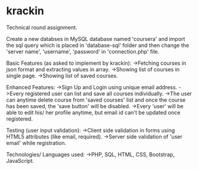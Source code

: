 # krackin
Technical round assignment.

Create a new databses in MySQL database named 'coursera' and import the sql query which is placed in 'database-sql' folder and then change the 'server name', 'username', 'password' in 'connection.php' file.


Basic Features (as asked to implement by krackin): 
  ->Fetching courses in json format and extracting values in array.
  ->Showing list of courses in single page.
  ->Showing list of saved courses.


Enhanced Features: 
  ->Sign Up and Login using unique email address.
  ->Every registered user can list and save all courses individually.
  ->The user can anytime delete course from 'saved courses' list and once the course has been saved, the 'save button' will
    be disabled.
  ->Every 'user' will be able to edit his/ her profile anytime, but email id can't be updated once registered.
 
 
Testing (user input validation):
  ->Client side validation in forms using HTML5 attributes (like email, required).
  ->Server side validation of 'user email' while registration.
  
Technologies/ Languages used:
  ->PHP, SQL, HTML, CSS, Bootstrap, JavaScript.
